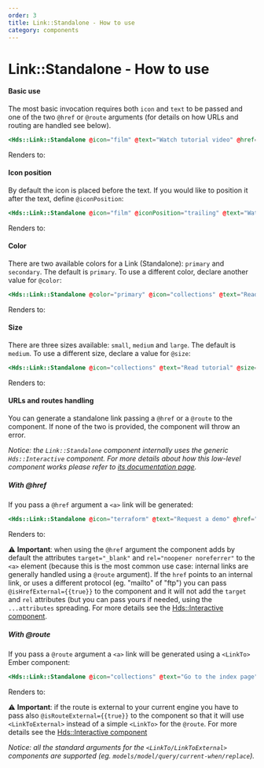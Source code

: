 ```yaml
---
order: 3
title: Link::Standalone - How to use
category: components
---
```


# Link::Standalone - How to use

#### Basic use

The most basic invocation requires both `icon` and `text` to be passed and one of the two `@href` or `@route` arguments (for details on how URLs and routing are handled see below).

```handlebars
<Hds::Link::Standalone @icon="film" @text="Watch tutorial video" @href="..." />
```

Renders to:

#### Icon position

By default the icon is placed before the text. If you would like to position it after the text, define `@iconPosition`:

```handlebars
<Hds::Link::Standalone @icon="film" @iconPosition="trailing" @text="Watch tutorial video" @href="..." />
```

Renders to:

#### Color

There are two available colors for a Link (Standalone): `primary` and `secondary`. The default is `primary`. To use a different color, declare another value for `@color`:

```handlebars
<Hds::Link::Standalone @color="primary" @icon="collections" @text="Read tutorial" @href="..." />
```

Renders to:

  

#### Size

There are three sizes available: `small`, `medium` and `large`. The default is `medium`. To use a different size, declare a value for `@size`:

```handlebars
<Hds::Link::Standalone @icon="collections" @text="Read tutorial" @size="small" @href="..." />
```

Renders to:

  
  

#### URLs and routes handling

You can generate a standalone link passing a `@href` or a `@route` to the component. If none of the two is provided, the component will throw an error.

_Notice: the `Link::Standalone` component internally uses the generic `Hds::Interactive` component. For more details about how this low-level component works please refer to [its documentation page](/utilities/interactive/)._

##### With @href

If you pass a `@href` argument a `<a>` link will be generated:

```handlebars
<Hds::Link::Standalone @icon="terraform" @text="Request a demo" @href="https://www.hashicorp.com/request-demo/terraform" />
```

Renders to:

⚠️ **Important**: when using the `@href` argument the component adds by default the attributes `target="_blank"` and `rel="noopener noreferrer"` to the `<a>` element (because this is the most common use case: internal links are generally handled using a `@route` argument). If the `href` points to an internal link, or uses a different protocol (eg. "mailto" of "ftp") you can pass `@isHrefExternal={{true}}` to the component and it will not add the `target` and `rel` attributes (but you can pass yours if needed, using the `...attributes` spreading. For more details see the [Hds::Interactive component](/utilities/interactive/).

##### With @route

If you pass a `@route` argument a `<a>` link will be generated using a `<LinkTo>` Ember component:

```handlebars
<Hds::Link::Standalone @icon="collections" @text="Go to the index page" @route="my.page.route" @model="my.page.model" />
```

Renders to:

⚠️ **Important**: if the route is external to your current engine you have to pass also `@isRouteExternal={{true}}` to the component so that it will use `<LinkToExternal>` instead of a simple `<LinkTo>` for the `@route`. For more details see the [Hds::Interactive component](/utilities/interactive/)

_Notice: all the standard arguments for the `<LinkTo/LinkToExternal>` components are supported (eg. `models/model/query/current-when/replace`)._